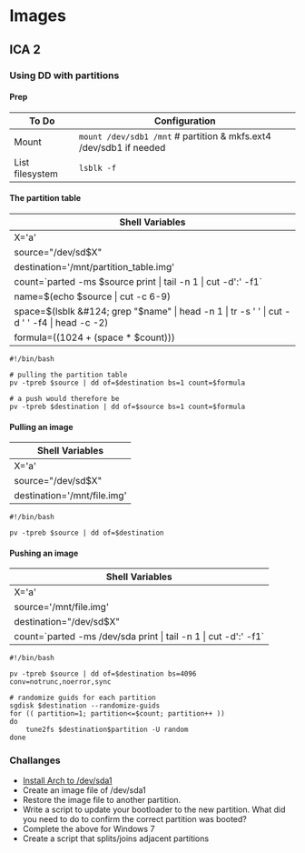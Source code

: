 # Images #
## ICA 2 ##
### Using DD with partitions ###

#### Prep ####
| To Do | Configuration |
| -- | -- |
| Mount | `mount /dev/sdb1 /mnt` # partition & mkfs.ext4 /dev/sdb1 if needed |
| List filesystem | `lsblk -f` |

#### The partition table ####
| Shell Variables |
| -- |
| X='a' |
| source="/dev/sd$X" |
| destination='/mnt/partition_table.img' |
| count=\`parted -ms $source print &#124; tail -n 1 &#124; cut -d':' -f1\` |
| name=$(echo $source &#124; cut -c 6-9) |
| space=$(lsblk &#124; grep "$name" &#124; head -n 1 &#124; tr -s ' ' &#124; cut -d ' ' -f4 &#124; head -c -2) |
| formula=$((1024 + ($space * $count))) |

```
#!/bin/bash

# pulling the partition table
pv -tpreb $source | dd of=$destination bs=1 count=$formula

# a push would therefore be
pv -tpreb $destination | dd of=$source bs=1 count=$formula
```

#### Pulling an image ####
| Shell Variables |
| -- |
| X='a' |
| source="/dev/sd$X" |
| destination='/mnt/file.img' |

```
#!/bin/bash

pv -tpreb $source | dd of=$destination
```

#### Pushing an image ####

| Shell Variables |
| -- |
| X='a' |
| source='/mnt/file.img' |
| destination="/dev/sd$X" |
| count=\`parted -ms /dev/sda print &#124; tail -n 1 &#124; cut -d':' -f1\` |

```
#!/bin/bash

pv -tpreb $source | dd of=$destination bs=4096 conv=notrunc,noerror,sync

# randomize guids for each partition
sgdisk $destination --randomize-guids
for (( partition=1; partition<=$count; partition++ ))
do
    tune2fs $destination$partition -U random
done
```

### Challanges ###
* [ Install Arch to /dev/sda1 ](https://wiki.archlinux.org/index.php/Beginners%27_guide)
* Create an image file of /dev/sda1
* Restore the image file to another partition.
* Write a script to update your bootloader to the new partition. What did you need to do to confirm the correct partition was booted?
* Complete the above for Windows 7
* Create a script that splits/joins adjacent partitions 
